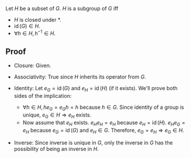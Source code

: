 Let $H$ be a subset of $G$. $H$ is a subgroup of $G$ iff

* $H$ is closed under $*$.
* $\operatorname{id}(G) \in H$.
* $\forall h \in H, h^{-1} \in H$.

## Proof

* Closure: Given.

* Associativity: True since $H$ inherits its operator from $G$.

* Identity: Let $e_G = \operatorname{id}(G)$ and $e_H = \operatorname{id}(H)$ (if it exists).
  We'll prove both sides of the implication:

    * $\forall h \in H, he_G = e_Gh = h$ because $h \in G$.
      Since identity of a group is unique, $e_G \in H \Rightarrow e_H \textrm{ exists}$.
    * Now assume that $e_H$ exists.
      $e_He_H = e_H$ because $e_H = \operatorname{id}(H)$.
      $e_He_G = e_H$ because $e_G = \operatorname{id}(G)$ and $e_H \in G$.
      Therefore, $e_G = e_H \Rightarrow e_G \in H$.

* Inverse: Since inverse is unique in $G$, only the inverse in $G$ has the possibility of being an inverse in $H$.
